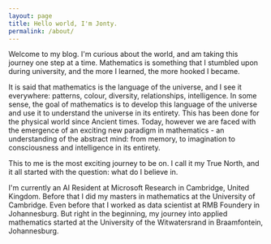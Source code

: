 ```yaml
---
layout: page
title: Hello world, I'm Jonty.
permalink: /about/
---
```

Welcome to my blog. I'm curious about the world, and am taking this journey one step at a time. Mathematics is something that I stumbled upon during university, and the more I learned, the more hooked I became. 


It is said that mathematics is the language of the universe, and I see it everywhere: patterns, colour, diversity, relationships, intelligence. In some sense, the goal of mathematics is to develop this language of the universe and use it to understand the universe in its entirety. This has been done for the physical world since Ancient times. Today, however we are faced with the emergence of an exciting new paradigm in mathematics - an understanding of the abstract mind: from memory, to imagination to consciousness and intelligence in its entirety.  


This to me is the most exciting journey to be on. I call it my True North, and it all started with the question: what do I believe in. 


I'm currently an AI Resident at Microsoft Research in Cambridge, United Kingdom. Before that I did my masters in mathematics at the University of Cambridge. Even before that I worked as data scientist at RMB Foundery in Johannesburg. But right in the beginning, my journey into applied mathematics started at the University of the Witwatersrand in Braamfontein, Johannesburg. 
